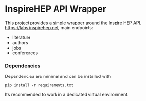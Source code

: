 # InspireHEP API Wrapper

This project provides a simple wrapper around the Inspire HEP API, https://labs.inspirehep.net, main endpoints: 
 
 - literature 
 - authors
 - jobs
 - conferences
 
 ### Dependencies
 
Dependencies are minimal and can be installed with 

    pip install -r requirements.txt
    
Its recommended to work in a dedicated virtual environment.




